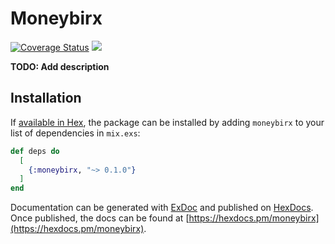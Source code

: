 # Moneybirx

[![Coverage Status](https://coveralls.io/repos/github/Codaisseur/moneybirx/badge.svg?branch=master)](https://coveralls.io/github/Codaisseur/moneybirx?branch=master) [![](https://github.com/Codaisseur/moneybirx/workflows/Run%20Tests/badge.svg)](https://github.com/Codaisseur/erlenmeyer)

**TODO: Add description**

## Installation

If [available in Hex](https://hex.pm/docs/publish), the package can be installed
by adding `moneybirx` to your list of dependencies in `mix.exs`:

```elixir
def deps do
  [
    {:moneybirx, "~> 0.1.0"}
  ]
end
```

Documentation can be generated with [ExDoc](https://github.com/elixir-lang/ex_doc)
and published on [HexDocs](https://hexdocs.pm). Once published, the docs can
be found at [https://hexdocs.pm/moneybirx](https://hexdocs.pm/moneybirx).

